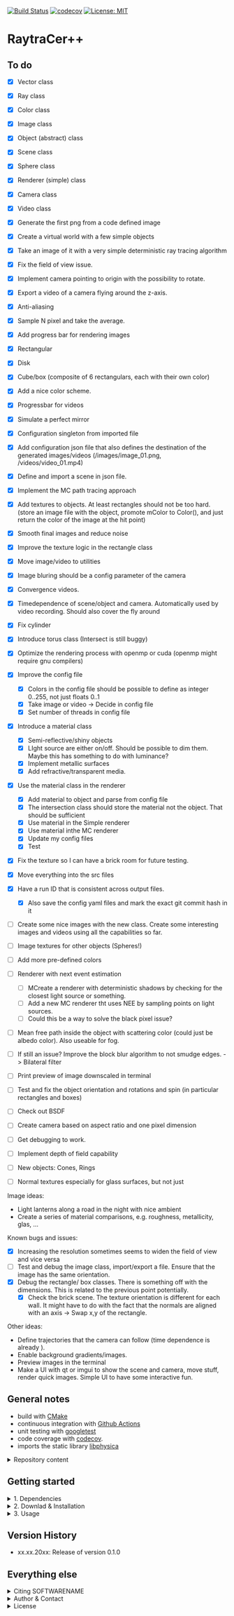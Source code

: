 [![Build Status](https://github.com/temken/raytracer/workflows/Build%20Status/badge.svg)](https://github.com/temken/raytracer/actions)
[![codecov](https://codecov.io/gh/temken/raytracer/branch/main/graph/badge.svg)](https://codecov.io/gh/temken/raytracer)
[![License: MIT](https://img.shields.io/badge/License-MIT-blue.svg)](https://opensource.org/licenses/MIT)

# RaytraCer++


## To do

- [x] Vector class
- [x] Ray class
- [x] Color class
- [x] Image class
- [x] Object (abstract) class
- [x] Scene class
- [x] Sphere class
- [x] Renderer (simple) class
- [x] Camera class
- [x] Video class
- [x] Generate the first png from a code defined image
- [x] Create a virtual world with a few simple objects
- [x] Take an image of it with a very simple deterministic ray tracing algorithm
- [x] Fix the field of view issue.
- [x] Implement camera pointing to origin with the possibility to rotate.
- [x] Export a video of a camera flying around the z-axis.
- [x] Anti-aliasing
- [x] Sample N pixel and take the average.
- [x] Add progress bar for rendering images
- [x] Rectangular
- [x] Disk
- [x] Cube/box (composite of 6 rectangulars, each with their own color)
- [x] Add a nice color scheme.
- [x] Progressbar for videos
- [x] Simulate a perfect mirror
- [x] Configuration singleton from imported file
- [x] Add configuration json file that also defines the destination of the generated images/videos (<ID>/images/image_01.png, <ID>/videos/video_01.mp4)
- [x] Define and import a scene in json file.
- [x] Implement the MC path tracing approach
- [x] Add textures to objects. At least rectangles should not be too hard. (store an image file with the object, promote mColor to Color(), and just return the color of the image at the hit point)
- [x] Smooth final images and reduce noise
- [x] Improve the texture logic in the rectangle class
- [x] Move image/video to utilities
- [x] Image bluring should be a config parameter of the camera
- [x] Convergence videos. 
- [x] Timedependence of scene/object and camera. Automatically used by video recording. Should also cover the fly around
- [x] Fix cylinder
- [x] Introduce torus class (Intersect is still buggy)
- [x] Optimize the rendering process with openmp or cuda (openmp might require gnu compilers)
- [x] Improve the config file
  - [x] Colors in the config file should be possible to define as integer 0..255, not just floats 0..1
  - [x] Take image or video -> Decide in config file
  - [x] Set number of threads in config file
- [x] Introduce a material class
  - [x] Semi-reflective/shiny objects
  - [x] LIght source are either on/off. Should be possible to dim them. Maybe this has something to do with luminance?
  - [x] Implement metallic surfaces
  - [x] Add refractive/transparent media.
- [x] Use the material class in the renderer
  - [x] Add material to object and parse from config file
  - [x] The intersection class should store the material not the object. That should be sufficient
  - [x] Use material in the Simple renderer
  - [x] Use material inthe MC renderer
  - [x] Update my config files
  - [x] Test
- [x] Fix the texture so I can have a brick room for future testing.
- [x] Move everything into the src files
- [x] Have a run ID that is consistent across output files.
    - [x] Also save the config yaml files and mark the exact git commit hash in it
- [ ] Create some nice images with the new class. Create some interesting images and videos using all the capabilities so far.
- [ ] Image textures for other objects (Spheres!)
- [ ] Add more pre-defined colors
- [ ] Renderer with next event estimation
  - [ ] MCreate a renderer with deterministic shadows by checking for the closest light source or something.
  - [ ] Add a new MC renderer tht uses NEE by sampling points on light sources.
  - [ ] Could this be a way to solve the black pixel issue?
- [ ] Mean free path inside the object with scattering color (could just be albedo color). Also useable for fog.
- [ ] If still an issue? Improve the block blur algorithm to not smudge edges. -> Bilateral filter
- [ ] Print preview of image downscaled in terminal
- [ ] Test and fix the object orientation and rotations and spin (in particular rectangles and boxes)
- [ ] Check out BSDF
- [ ] Create camera based on aspect ratio and one pixel dimension
- [ ] Get debugging to work.
- [ ] Implement depth of field capability
- [ ] New objects: Cones, Rings
- [ ] Normal textures especially for glass surfaces, but not just



Image ideas:
- Light lanterns along a road in the night with nice ambient
- Create a series of material comparisons, e.g. roughness, metallicity, glas, ...

Known bugs and issues:
- [x] Increasing the resolution sometimes seems to widen the field of view and vice versa
- [ ] Test and debug the image class, import/export a file. Ensure that the image has the same orientation.
- [x] Debug the rectangle/ box classes. There is something off with the dimensions. This is related to the previous point potentially.
  - [x] Check the brick scene. The texture orientation is different for each wall. It might have to do with the fact that the normals are aligned with an axis -> Swap x,y of the rectangle.

Other ideas:

- Define trajectories that the camera can follow (time dependence is already ).
- Enable background gradients/images.
- Preview images in the terminal
- Make a UI with qt or imgui to show the scene and camera, move stuff, render quick images. Simple UI to have some interactive fun.

## General notes

- build with [CMake](https://cmake.org/)
- continuous integration with [Github Actions](https://github.com/actions)
- unit testing with [googletest](https://github.com/google/googletest)
- code coverage with [codecov](https://codecov.io/).
- imports the static library [libphysica](https://github.com/temken/libphysica)

<details><summary>Repository content</summary>
<p>

The included folders are:

- *bin/*: This folder contains the executable after successful installation together with the configuration files.
- *data/*: Contains additional data necessary for the simulations, e.g. the solar model tables.
- *external/*: This folder will only be created and filled during the build with CMake.
- *include/*: All header files of RaytraCer++ can be found here.
- *results/*: Each run of RaytraCer++ generates result files in a dedicated sub-folder named after the run's simulation ID string, which is specified in the configuration file.
- *src/*: Here you find the source code of RaytraCer++.
- *tests/*: All code and executable files of the unit tests are stored here.

</p>
</details>


## Getting started

<details><summary>1. Dependencies</summary>
<p>

Before we can install SOFTWARENAME, we need to make sure that a few dependencies are taken care of.

- [CMake](https://cmake.org/): SOFTWARENAME as well as the library libphysica are built with CMake.
- [boost](https://www.boost.org/): For numerical integration (used by libphysica).
- [libconfig](https://github.com/hyperrealm/libconfig): For the configuration files, SOFTWARENAME uses the libconfig library (required version at least 1.6). This will be installed by libphysica, if it is not already installed.
- [libphysica](https://github.com/temken/libphysica): Automatically downloaded to */external/*, compiled, and linked by CMake.


<details><summary>Installation of boost</summary>
<p>

```
>brew install boost
```

or alternatively with APT:

```
>sudo apt-get install libboost-all-dev
```

</p>
</details>

<details><summary>Installation of libconfig</summary>
<p>
This installation is optional, since `libphysica` will install it automatically, if it is not available.

On Macs, it can be on installed using [homebrew](https://brew.sh/)

```
>brew install libconfig
```

or using APT on Linux machines

```
>sudo apt-get update -y
>sudo apt-get install -y libconfig-dev
```

Alternatively, it can be built from the source files via

```
>wget https://hyperrealm.github.io/libconfig/dist/libconfig-1.7.2.tar.gz
>tar -xvzf libconfig-1.7.2.tar.gz
>pushd libconfig-1.7.2
>./configure
>make
>sudo make install
>popd
```

</p>
</details>

</p>
</details>

<details><summary>2. Downlad & Installation</summary>
<p>
The SOFTWARENAME source code can be downloaded by cloning this git repository:

```
>git clone https://github.com/temken/SOFTWARENAME.git 
>cd SOFTWARENAME
```

The code is compiled and the executable is created using CMake.

```
>cmake -E make_directory build
>cd build
>cmake -DCMAKE_BUILD_TYPE=Release -DCODE_COVERAGE=OFF ..
>cmake --build . --config Release
>cmake --install .
```

If everything worked well, there should be the executable *SOFTWARENAME* in the */bin/* folder.

</p>
</details>

<details><summary>3. Usage</summary>
<p>
Once SOFTWARENAME is installed, it can run by running the following command from the */bin/* folder:

```
>./SOFTWARENAME config.cfg
```

</p>
</details>

## Version History

- xx.xx.20xx: Release of version 0.1.0

## Everything else

<details><summary>Citing SOFTWARENAME</summary>
<p>

If you decide to use this code, please cite the latest archived version,

> Emken, T., 20xx, SOFTWARENAME [Code, v0.1.0], Astrophysics Source Code Library, record [[ascl:xxxx.xxx]](https://ascl.net/xxxx.xxx), [[DOI:10.5281/zenodo.xxxxxxx]](https://doi.org/10.5281/zenodo.xxxxxxx)

Bibtex entry:

```
@software{SOFTWARENAME,
  author = {Emken, Timon},
  title = {{SOFTWARENAME [Code, v0.1.0]}},
  year         = {20xx},
  publisher    = {Zenodo},
  version      = {v0.1.0},
  doi          = {DOI:10.5281/zenodo.xxxxxxx},
  url          = {https://doi.org/10.5281/zenodo.xxxxxxx},
  howpublished={Astrophysics Source Code Library record \href{https://ascl.net/xxxx.xxx}{[ascl:xxxx.xxx]}. The code can be found under \url{https://github.com/temken/SOFTWARENAME}. Version 0.1.1 is archived as \href{https://doi.org/10.5281/zenodo.xxxxxxx}{DOI:10.5281/zenodo.5957388}}
}
```

<!-- As well as the original publications,

> authors , year,  **title**, [[arXiv:xxxx.xxxxx]](https://arxiv.org/abs/xxxx.xxxxx). -->

</p>
</details>

<details><summary>Author & Contact</summary>
<p>

The author of RaytraCer++ is Timon Emken Christensen.

For questions, bug reports or other suggestions please open an [issue](https://github.com/temken/raytracer/issues).
</p>
</details>

<details><summary>License</summary>
<p>

This project is licensed under the MIT License - see the LICENSE file.

</p>
</details>